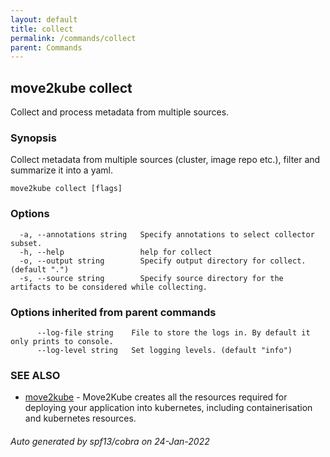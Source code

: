 ```yaml
---
layout: default
title: collect
permalink: /commands/collect
parent: Commands
---
```

## move2kube collect

Collect and process metadata from multiple sources.

### Synopsis

Collect metadata from multiple sources (cluster, image repo etc.), filter and summarize it into a yaml.

```
move2kube collect [flags]
```

### Options

```
  -a, --annotations string   Specify annotations to select collector subset.
  -h, --help                 help for collect
  -o, --output string        Specify output directory for collect. (default ".")
  -s, --source string        Specify source directory for the artifacts to be considered while collecting.
```

### Options inherited from parent commands

```
      --log-file string    File to store the logs in. By default it only prints to console.
      --log-level string   Set logging levels. (default "info")
```

### SEE ALSO

* [move2kube](/commands)	 - Move2Kube creates all the resources required for deploying your application into kubernetes, including containerisation and kubernetes resources.

###### Auto generated by spf13/cobra on 24-Jan-2022
